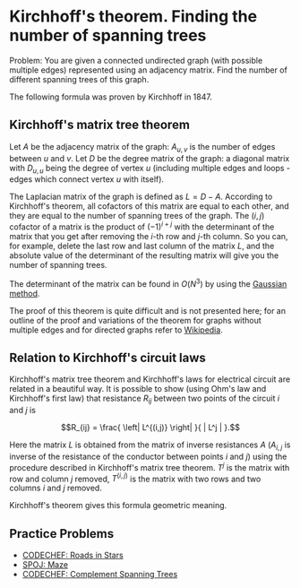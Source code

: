 <!--?title Kirchhoff's Theorem -->

# Kirchhoff's theorem. Finding the number of spanning trees

Problem: You are given a connected undirected graph (with possible multiple edges) represented using an adjacency matrix. Find the number of different spanning trees of this graph.

The following formula was proven by Kirchhoff in 1847.

## Kirchhoff's matrix tree theorem

Let $A$ be the adjacency matrix of the graph: $A_{u,v}$ is the number of edges between $u$ and $v$.
Let $D$ be the degree matrix of the graph: a diagonal matrix with $D_{u,u}$ being the degree of vertex $u$ (including multiple edges and loops - edges which connect vertex $u$ with itself).

The Laplacian matrix of the graph is defined as $L = D - A$.
According to Kirchhoff's theorem, all cofactors of this matrix are equal to each other, and they are equal to the number of spanning trees of the graph.
The $(i,j)$ cofactor of a matrix is the product of $(-1)^{i + j}$ with the determinant of the matrix that you get after removing the $i$-th row and $j$-th column.
So you can, for example, delete the last row and last column of the matrix $L$, and the absolute value of the determinant of the resulting matrix will give you the number of spanning trees.

The determinant of the matrix can be found in $O(N^3)$ by using the [Gaussian method](./linear_algebra/determinant-gauss.html).

The proof of this theorem is quite difficult and is not presented here; for an outline of the proof and variations of the theorem for graphs without multiple edges and for directed graphs refer to [Wikipedia](https://en.wikipedia.org/wiki/Kirchhoff%27s_theorem).

## Relation to Kirchhoff's circuit laws

Kirchhoff's matrix tree theorem and Kirchhoff's laws for electrical circuit are related in a beautiful way. It is possible to show (using Ohm's law and Kirchhoff's first law) that resistance $R_{ij}$ between two points of the circuit $i$ and $j$ is

$$R_{ij} = \frac{ \left| L^{(i,j)} \right| }{ | L^j | }.$$

Here the matrix $L$ is obtained from the matrix of inverse resistances $A$ ($A_{i,j}$ is inverse of the resistance of the conductor between points $i$ and $j$) using the procedure described in Kirchhoff's matrix tree theorem.
$T^j$ is the matrix with row and column $j$ removed, $T^{(i,j)}$ is the matrix with two rows and two columns $i$ and $j$ removed.

Kirchhoff's theorem gives this formula geometric meaning.

## Practice Problems
 - [CODECHEF: Roads in Stars](https://www.codechef.com/problems/STARROAD)
 - [SPOJ: Maze](http://www.spoj.com/problems/KPMAZE/)
 - [CODECHEF: Complement Spanning Trees](https://www.codechef.com/problems/CSTREE)

